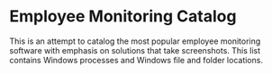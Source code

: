 # Employee Monitoring Catalog

This is an attempt to catalog the most popular employee monitoring software with emphasis on solutions that take screenshots. This list contains Windows processes and Windows file and folder locations.
